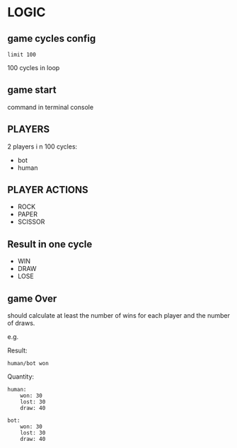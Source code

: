 # LOGIC


## game cycles config

    limit 100

100 cycles in loop

## game start

command in terminal console


## PLAYERS

2 players i n 100 cycles:

+ bot
+ human


## PLAYER ACTIONS

+ ROCK
+ PAPER
+ SCISSOR


## Result in one cycle

+ WIN
+ DRAW
+ LOSE


## game Over

should calculate at least the number of wins for each player and the number of draws.

e.g.

Result:
        
    human/bot won

Quantity:

    human:
        won: 30
        lost: 30
        draw: 40 
    
    bot:
        won: 30
        lost: 30
        draw: 40 
    
    